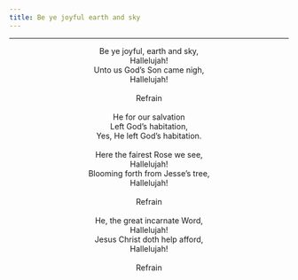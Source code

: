 ```yaml
---
title: Be ye joyful earth and sky
---
```


---
<center>
Be ye joyful, earth and sky,<br/>
Hallelujah!<br/>
Unto us God’s Son came nigh,<br/>
Hallelujah!<br/>
<br/>
Refrain<br/>
<br/>
He for our salvation<br/>
Left God’s habitation,<br/>
Yes, He left God’s habitation.<br/>
<br/>
Here the fairest Rose we see,<br/>
Hallelujah!<br/>
Blooming forth from Jesse’s tree,<br/>
Hallelujah!<br/>
<br/>
Refrain<br/>
<br/>
He, the great incarnate Word,<br/>
Hallelujah!<br/>
Jesus Christ doth help afford,<br/>
Hallelujah!<br/>
<br/>
Refrain
</center>